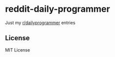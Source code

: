 # reddit-daily-programmer

Just my [r/dailyprogrammer](http://reddit.com/r/dailyprogrammer) entries

## License

MIT License
